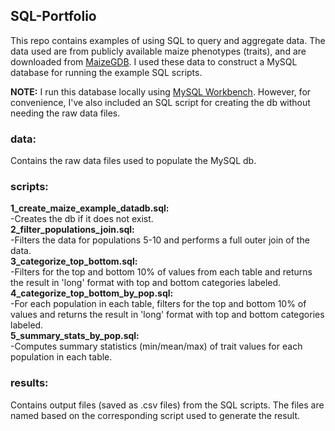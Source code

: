 ## SQL-Portfolio

This repo contains examples of using SQL to query and aggregate data. The data used are from publicly available maize phenotypes (traits), and are downloaded from [MaizeGDB](https://download.maizegdb.org/Maize_Domestication_Traits/). I used these data to construct a MySQL database for running the example SQL scripts.

**NOTE:** I run this database locally using [MySQL Workbench](https://www.mysql.com/products/workbench/). However, for convenience, I've also included an SQL script for creating the db without needing the raw data files.

### data:
Contains the raw data files used to populate the MySQL db.

### scripts:
**1_create_maize_example_datadb.sql:**<br> 
-Creates the db if it does not exist.<br>
**2_filter_populations_join.sql:**<br>
-Filters the data for populations 5-10 and performs a full outer join of the data.<br>
**3_categorize_top_bottom.sql:**<br>
-Filters for the top and bottom 10% of values from each table and returns the result in 'long' format with top and bottom categories labeled.<br>
**4_categorize_top_bottom_by_pop.sql:**<br>
-For each population in each table, filters for the top and bottom 10% of values and returns the result in 'long' format with top and bottom categories labeled.<br>
**5_summary_stats_by_pop.sql:**<br>
-Computes summary statistics (min/mean/max) of trait values for each population in each table.<br>

### results:
Contains output files (saved as .csv files) from the SQL scripts. The files are named based on the corresponding script used to generate the result.